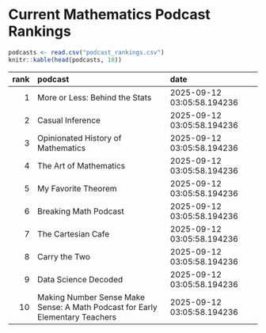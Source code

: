 # Current Mathematics Podcast Rankings


``` r
podcasts <- read.csv("podcast_rankings.csv")
knitr::kable(head(podcasts, 10))
```

| rank | podcast | date |
|---:|:---|:---|
| 1 | More or Less: Behind the Stats | 2025-09-12 03:05:58.194236 |
| 2 | Casual Inference | 2025-09-12 03:05:58.194236 |
| 3 | Opinionated History of Mathematics | 2025-09-12 03:05:58.194236 |
| 4 | The Art of Mathematics | 2025-09-12 03:05:58.194236 |
| 5 | My Favorite Theorem | 2025-09-12 03:05:58.194236 |
| 6 | Breaking Math Podcast | 2025-09-12 03:05:58.194236 |
| 7 | The Cartesian Cafe | 2025-09-12 03:05:58.194236 |
| 8 | Carry the Two | 2025-09-12 03:05:58.194236 |
| 9 | Data Science Decoded | 2025-09-12 03:05:58.194236 |
| 10 | Making Number Sense Make Sense: A Math Podcast for Early Elementary Teachers | 2025-09-12 03:05:58.194236 |
